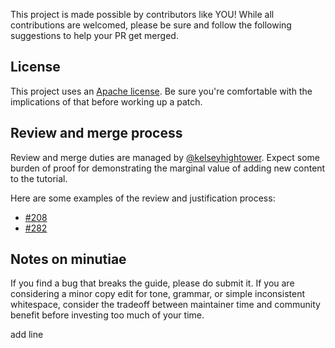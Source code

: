 This project is made possible by contributors like YOU! While all contributions are welcomed, please be sure and follow the following suggestions to help your PR get merged.

## License

This project uses an [Apache license](LICENSE). Be sure you're comfortable with the implications of that before working up a patch.

## Review and merge process

Review and merge duties are managed by [@kelseyhightower](https://github.com/kelseyhightower). Expect some burden of proof for demonstrating the marginal value of adding new content to the tutorial.

Here are some examples of the review and justification process:
- [#208](https://github.com/kelseyhightower/kubernetes-the-hard-way/pull/208)
- [#282](https://github.com/kelseyhightower/kubernetes-the-hard-way/pull/282)

## Notes on minutiae

If you find a bug that breaks the guide, please do submit it. If you are considering  a minor copy edit for tone, grammar, or simple inconsistent whitespace, consider the tradeoff between maintainer time and community benefit before investing too much of your time.

add line
